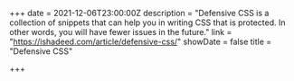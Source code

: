 +++
date = 2021-12-06T23:00:00Z
description = "Defensive CSS is a collection of snippets that can help you in writing CSS that is protected. In other words, you will have fewer issues in the future."
link = "https://ishadeed.com/article/defensive-css/"
showDate = false
title = "Defensive CSS"

+++
